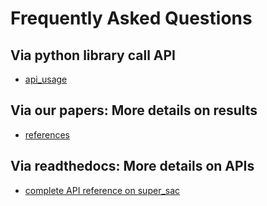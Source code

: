 Frequently Asked Questions
========================================


## Via python library call API
+ [api_usage](https://super_sac.readthedocs.io/en/latest/1start/api_usage.html)


## Via our papers: More details on results  
+ [references](https://super_sac.readthedocs.io/en/latest/1start/references.html)


## Via readthedocs: More details on APIs
+ [complete API reference on super_sac](https://super_sac.readthedocs.io/en/latest/apidoc/super_sac.html) 


